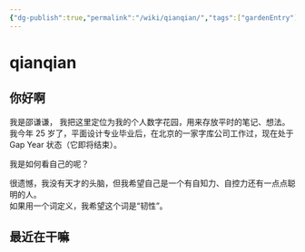 ```yaml
---
{"dg-publish":true,"permalink":"/wiki/qianqian/","tags":["gardenEntry"],"created":"","updated":""}
---
```


# qianqian

## 你好啊

我是邵谦谦， 我把这里定位为我的个人数字花园，用来存放平时的笔记、想法。  
我今年 25 岁了，平面设计专业毕业后，在北京的一家字库公司工作过，现在处于 Gap Year 状态（它即将结束）。

我是如何看自己的呢？

很遗憾，我没有天才的头脑，但我希望自己是一个有自知力、自控力还有一点点聪明的人。  
如果用一个词定义，我希望这个词是“韧性”。

## 最近在干嘛
